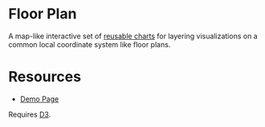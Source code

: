 # Floor Plan

A map-like interactive set of [reusable charts](http://bost.ocks.org/mike/chart/) for layering visualizations on a common local coordinate system like floor plans.

# Resources

 * [Demo Page](http://dciarletta.github.com/d3-floorplan/) 

Requires [D3](http://mbostock.github.com/d3/).
